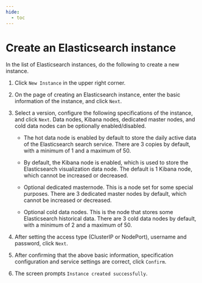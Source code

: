 ```yaml
---
hide:
  - toc
---
```


# Create an Elasticsearch instance

In the list of Elasticsearch instances, do the following to create a new instance.

1. Click `New Instance` in the upper right corner.

    <!--screenshot-->

2. On the page of creating an Elasticsearch instance, enter the basic information of the instance, and click `Next`.

    <!--screenshot-->

3. Select a version, configure the following specifications of the instance, and click `Next`. Data nodes, Kibana nodes, dedicated master nodes, and cold data nodes can be optionally enabled/disabled.

    <!--screenshot-->
  
    - The hot data node is enabled by default to store the daily active data of the Elasticsearch search service. There are 3 copies by default, with a minimum of 1 and a maximum of 50.

        <!--screenshot-->

    - By default, the Kibana node is enabled, which is used to store the Elasticsearch visualization data node. The default is 1 Kibana node, which cannot be increased or decreased.

        <!--screenshot-->

    - Optional dedicated masternode. This is a node set for some special purposes. There are 3 dedicated master nodes by default, which cannot be increased or decreased.

        <!--screenshot-->

    - Optional cold data nodes. This is the node that stores some Elasticsearch historical data. There are 3 cold data nodes by default, with a minimum of 2 and a maximum of 50.

        <!--screenshot-->

4. After setting the access type (ClusterIP or NodePort), username and password, click `Next`.

    <!--screenshot-->

5. After confirming that the above basic information, specification configuration and service settings are correct, click `Confirm`.

    <!--screenshot-->

6. The screen prompts `Instance created successfully`.

    <!--screenshot-->
